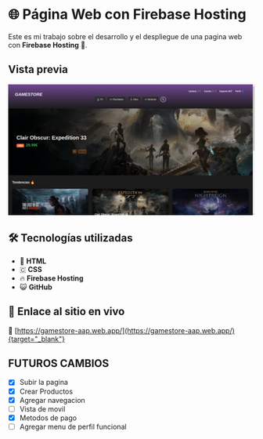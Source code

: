 # 🌐 Página Web con Firebase Hosting

Este es mi trabajo sobre el desarrollo y el despliegue de una pagina web con
**Firebase Hosting** 🚀.

## Vista previa

![Pagina](/assets/pagina.png)

## 🛠️ Tecnologías utilizadas

- 🧾 **HTML**
- 🇨 **CSS**
- 🔥 **Firebase Hosting**
- 😺 **GitHub**

## 🚀 Enlace al sitio en vivo

🔗 [https://gamestore-aap.web.app/](https://gamestore-aap.web.app/){target="_blank"}


## FUTUROS CAMBIOS ##

- [x] Subir la pagina 
- [x] Crear Productos 
- [x] Agregar navegacion 
- [ ] Vista de movil
- [x] Metodos de pago
- [ ] Agregar menu de perfil funcional 
